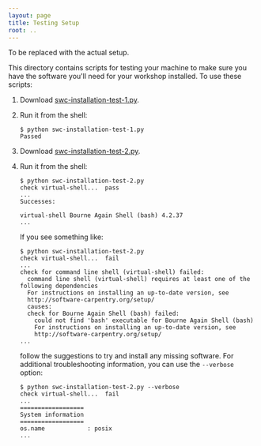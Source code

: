```yaml
---
layout: page
title: Testing Setup
root: ..
---
```


To be replaced with the actual setup.


This directory contains scripts for testing your machine to make sure
you have the software you'll need for your workshop installed.  To use
these scripts:

1.  Download [swc-installation-test-1.py](swc-installation-test-1.py).

2.  Run it from the shell:

    ~~~
    $ python swc-installation-test-1.py
    Passed
    ~~~

3.  Download [swc-installation-test-2.py](swc-installation-test-2.py).

4.  Run it from the shell:

    ~~~
    $ python swc-installation-test-2.py
    check virtual-shell...  pass
    ...
    Successes:

    virtual-shell Bourne Again Shell (bash) 4.2.37
    ...
    ~~~

    If you see something like:

    ~~~
    $ python swc-installation-test-2.py
    check virtual-shell...  fail
    ...
    check for command line shell (virtual-shell) failed:
      command line shell (virtual-shell) requires at least one of the following dependencies
      For instructions on installing an up-to-date version, see
      http://software-carpentry.org/setup/
      causes:
      check for Bourne Again Shell (bash) failed:
        could not find 'bash' executable for Bourne Again Shell (bash)
        For instructions on installing an up-to-date version, see
        http://software-carpentry.org/setup/
    ...
    ~~~

    follow the suggestions to try and install any missing software.  For
    additional troubleshooting information, you can use the `--verbose`
    option:

    ~~~
    $ python swc-installation-test-2.py --verbose
    check virtual-shell...  fail
    ...
    ==================
    System information
    ==================
    os.name            : posix
    ...
    ~~~
